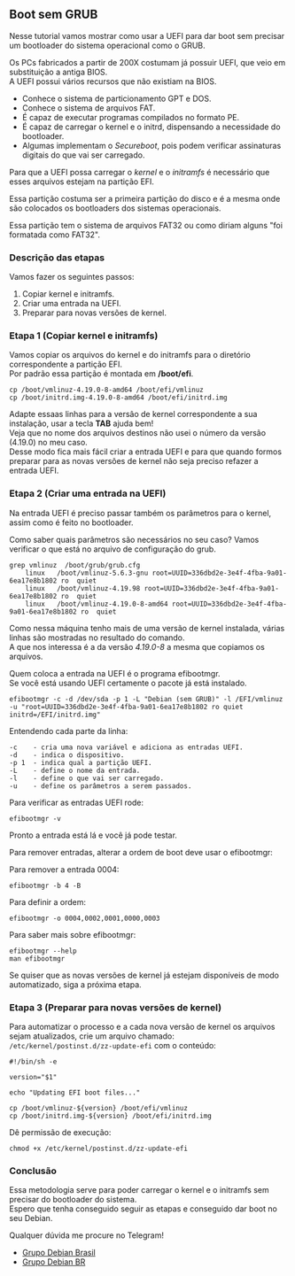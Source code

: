 ## Boot sem GRUB
Nesse tutorial vamos mostrar como usar a UEFI para dar boot sem precisar um bootloader do sistema operacional como o GRUB.

Os PCs fabricados a partir de 200X costumam já possuir UEFI, que veio em substituição a antiga BIOS.\
A UEFI possui vários recursos que não existiam na BIOS.

 - Conhece o sistema de particionamento GPT e DOS.
 - Conhece o sistema de arquivos FAT.
 - É capaz de executar programas compilados no formato PE.
 - É capaz de carregar o kernel e o initrd, dispensando a necessidade do bootloader.
 - Algumas implementam o *Secureboot*, pois podem verificar assinaturas digitais do que vai ser carregado.

Para que a UEFI possa carregar o *kernel* e o *initramfs* é necessário que esses arquivos estejam na partição EFI.

Essa partição costuma ser a primeira partição do disco e é a mesma onde são colocados os bootloaders dos sistemas operacionais.

Essa partição tem o sistema de arquivos FAT32 ou como diriam alguns "foi formatada como FAT32".

### Descrição das etapas

Vamos fazer os seguintes passos:

1. Copiar kernel e initramfs.
2. Criar uma entrada na UEFI.
3. Preparar para novas versões de kernel.

### Etapa 1 (Copiar kernel e initramfs)
Vamos copiar os arquivos do kernel e do initramfs para o diretório correspondente a partição EFI.\
Por padrão essa partição é montada em **/boot/efi**.
```
cp /boot/vmlinuz-4.19.0-8-amd64 /boot/efi/vmlinuz
cp /boot/initrd.img-4.19.0-8-amd64 /boot/efi/initrd.img
```
Adapte essaas linhas para a versâo de kernel correspondente a sua instalação, usar a tecla **TAB** ajuda bem!\
Veja que no nome dos arquivos destinos não usei o número da versão (4.19.0) no meu caso.\
Desse modo fica mais fácil criar a entrada UEFI e para que quando formos preparar para as novas versões de kernel não seja preciso refazer a entrada UEFI.

### Etapa 2 (Criar uma entrada na UEFI)
Na entrada UEFI é preciso passar também os parâmetros para o kernel, assim como é feito no bootloader.

Como saber quais parâmetros são necessários no seu caso?
Vamos verificar o que está no arquivo de configuração do grub.
```
grep vmlinuz  /boot/grub/grub.cfg
	linux	/boot/vmlinuz-5.6.3-gnu root=UUID=336dbd2e-3e4f-4fba-9a01-6ea17e8b1802 ro  quiet
	linux	/boot/vmlinuz-4.19.98 root=UUID=336dbd2e-3e4f-4fba-9a01-6ea17e8b1802 ro  quiet
	linux	/boot/vmlinuz-4.19.0-8-amd64 root=UUID=336dbd2e-3e4f-4fba-9a01-6ea17e8b1802 ro  quiet
```

Como nessa máquina tenho mais de uma versão de kernel instalada, várias linhas são mostradas no resultado do comando.\
A que nos interessa é a da versão *4.19.0-8* a mesma que copiamos os arquivos.

Quem coloca a entrada na UEFI é o programa efibootmgr.\
Se você está usando UEFI certamente o pacote já está instalado.

```
efibootmgr -c -d /dev/sda -p 1 -L "Debian (sem GRUB)" -l /EFI/vmlinuz -u "root=UUID=336dbd2e-3e4f-4fba-9a01-6ea17e8b1802 ro quiet initrd=/EFI/initrd.img"
```
Entendendo cada parte da linha:
```
-c    - cria uma nova variável e adiciona as entradas UEFI.
-d    - indica o dispositivo.
-p 1  - indica qual a partição UEFI.
-L    - define o nome da entrada.
-l    - define o que vai ser carregado.
-u    - define os parâmetros a serem passados.
```

Para verificar as entradas UEFI rode:
```
efibootmgr -v
```
Pronto a entrada está lá e você já pode testar.

Para remover entradas, alterar a ordem de boot deve usar o efibootmgr:

Para remover a entrada 0004:
```
efibootmgr -b 4 -B
```

Para definir a ordem:
```
efibootmgr -o 0004,0002,0001,0000,0003
```

Para saber mais sobre efibootmgr:
```
efibootmgr --help
man efibootmgr
```
Se quiser que as novas versões de kernel já estejam disponíveis de modo automatizado, siga a próxima etapa.

### Etapa 3 (Preparar para novas versões de kernel)
Para automatizar o processo e a cada nova versão de kernel os arquivos sejam atualizados, crie um arquivo chamado:\
`/etc/kernel/postinst.d/zz-update-efi` com o conteúdo:

```
#!/bin/sh -e

version="$1"

echo "Updating EFI boot files..."

cp /boot/vmlinuz-${version} /boot/efi/vmlinuz
cp /boot/initrd.img-${version} /boot/efi/initrd.img
```

Dê permissão de execução:
```
chmod +x /etc/kernel/postinst.d/zz-update-efi
```

### Conclusão
Essa metodologia serve para poder carregar o kernel e o initramfs sem precisar do bootloader do sistema.\
Espero que tenha conseguido seguir as etapas e conseguido dar boot no seu Debian.

Qualquer dúvida me procure no Telegram!

- [Grupo Debian Brasil](https://t.me/debianbrasil)
- [Grupo Debian BR](https://t.me/debianbr)


